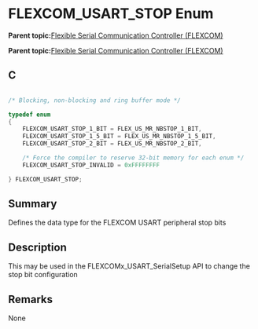 # FLEXCOM\_USART\_STOP Enum

**Parent topic:**[Flexible Serial Communication Controller \(FLEXCOM\)](GUID-137968B9-4089-44C6-9B5A-2F30929F6852.md)

**Parent topic:**[Flexible Serial Communication Controller \(FLEXCOM\)](GUID-1F0CC449-4122-4C77-A199-A7874C524FDD.md)

## C

```c

/* Blocking, non-blocking and ring buffer mode */

typedef enum
{
    FLEXCOM_USART_STOP_1_BIT = FLEX_US_MR_NBSTOP_1_BIT,
    FLEXCOM_USART_STOP_1_5_BIT = FLEX_US_MR_NBSTOP_1_5_BIT,
    FLEXCOM_USART_STOP_2_BIT = FLEX_US_MR_NBSTOP_2_BIT,

    /* Force the compiler to reserve 32-bit memory for each enum */
    FLEXCOM_USART_STOP_INVALID = 0xFFFFFFFF

} FLEXCOM_USART_STOP;

```

## Summary

Defines the data type for the FLEXCOM USART peripheral stop bits

## Description

This may be used in the FLEXCOMx\_USART\_SerialSetup API to change the stop bit configuration

## Remarks

None

